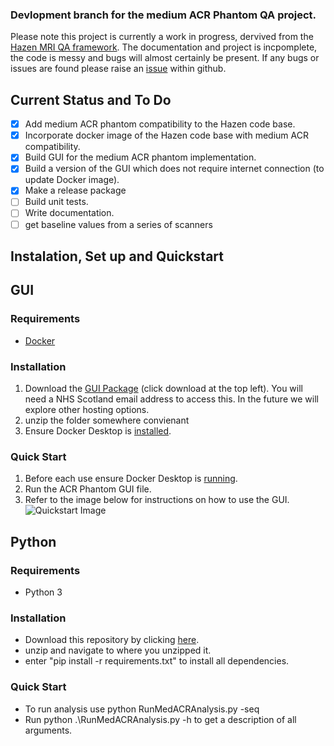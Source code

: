 ### Devlopment branch for the medium ACR Phantom QA project. 
Please note this project is currently a work in progress, dervived from the [Hazen MRI QA framework](https://github.com/GSTT-CSC/hazen). The documentation and project is incpomplete, the code is messy and bugs will almost certainly be present. If any bugs or issues are found please raise an [issue](https://github.com/NHSH-MRI-Physics/Hazen-ScottishACR-Fork/issues) within github. 
## Current Status and To Do
- [x] Add medium ACR phantom compatibility to the Hazen code base.
- [x] Incorporate docker image of the Hazen code base with medium ACR compatibility.
- [x] Build GUI for the medium ACR phantom implementation.
- [x] Build a version of the GUI which does not require internet connection (to update Docker image).
- [x] Make a release package
- [ ] Build unit tests.
- [ ] Write documentation.
- [ ] get baseline values from a series of scanners

## Instalation, Set up and Quickstart

## GUI 
### Requirements 
- [Docker](https://www.docker.com/products/docker-desktop/)
### Installation 
1. Download the [GUI Package](https://scottish-my.sharepoint.com/:u:/g/personal/john_tracey_nhsh_nhs_scot/EX5Y-Kya6olArn-rsOz0x4AB7nc_5kFH1e2-tw-V3Nl2yQ?e=x7VDTT) (click download at the top left). You will need a NHS Scotland email address to access this. In the future we will explore other hosting options.
2. unzip the folder somewhere convienant
3. Ensure Docker Desktop is [installed](https://docs.docker.com/desktop/install/windows-install/).
### Quick Start
1. Before each use ensure Docker Desktop is [running](https://docs.docker.com/desktop/install/windows-install/).
2. Run the ACR Phantom GUI file.
3. Refer to the image below for instructions on how to use the GUI.
![Quickstart Image](https://i.imgur.com/MqiAZBT.png)


## Python 
### Requirements 
- Python 3
### Installation
- Download this repository by clicking [here](https://github.com/NHSH-MRI-Physics/Hazen-ScottishACR-Fork/archive/refs/heads/main.zip).
- unzip and navigate to where you unzipped it.
- enter "pip install -r requirements.txt" to install all dependencies. 
### Quick Start
- To run analysis use python RunMedACRAnalysis.py -seq <Sequence Name> <Args>
- Run python .\RunMedACRAnalysis.py -h to get a description of all arguments.

